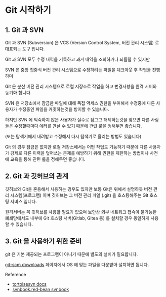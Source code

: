 # Git 시작하기

## 1. Git 과 SVN

Git 과 SVN (Subversion) 은 VCS (Version Control System, 버전 관리 시스템) 로 대표되는 도구 입니다.

Git 과 SVN 모두 수정 내역을 기록하고 과거 내역을 조회하거나 되돌릴 수 있지만

SVN 은 중앙 집중식 버전 관리 시스템으로 수정하려는 파일을 체크아웃 후 작업을 진행하며

Git 은 분산 버전 관리 시스템으로 로컬 저장소로 작업을 하고 변경사항을 원격 서버와 동기화 합니다.

SVN 은 저장소에서 잠금한 파일에 대해 독접 액세스 권한을 부여해서 수정중에 다른 사용자가 수정중인 파일을 커밋하는것을 방지할 수 있습니다.

하지만 SVN 에 익숙하지 않은 사용자가 실수로 잠그고 해제하는것을 잊으면 다른 사람들은 수정할때마다 에러를 만날 수 있기 때문에 관련 룰을 정해두면 좋습니다.

(또는 탐색기에서 내려받고 수정해서 다시 탐색기로 올리는 방법도 있습니다)

Git 의 경우 잠금은 없지만 로컬 저장소에서는 어떤 작업도 가능하기 때문에 다른 사용자가 강제로 다른 이력을 덮어쓰는 문제를 예방하기 위해 권한을 제한하는 방법이나 사전에 교육을 통해 관련 룰을 정해두면 좋습니다.

## 2. Git 과 깃허브의 관계

깃허브와 Git을 혼용해서 사용하는 경우도 있지만 보통 Git은 위에서 설명하듯 버전 관리 시스템(프로그램) 이며 깃허브는 그 버전 관리 파일 (.git) 을 호스팅해주는 Git 호스팅 서비스 입니다.

원격서버는 꼭 깃허브를 사용할 필요가 없으며 보안상 외부 네트워크 접속이 불가능한 폐쇄망에서도 내부에 Git 호스팅 서버(Gitlab, Gitea 등) 를 설치할 경우 동일하게 사용할 수 있습니다.

## 3. Git 을 사용하기 위한 준비
git 은 기본 제공되는 프로그램이 아니기 때문에 별도의 설치가 필요합니다.

[git-scm downloads](https://git-scm.com/downloads) 페이지에서 OS 에 맞는 파일을 다운받아 설치하면 됩니다.

Reference
- [tortoisesvn docs](https://tortoisesvn.net/docs/release/TortoiseSVN_en/index.html)
- [svnbook.red-bean svnbook](https://svnbook.red-bean.com/en/1.7/index.html)